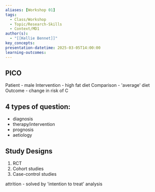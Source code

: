```yaml
---
aliases: [Workshop 01]
tags:
  - Class/Workshop
  - Topic/Research-Skills
  - Context/MD1
author(s):
  - "[[Kellie Bennet]]"
key_concepts: 
presentation-datetime: 2025-03-05T14:00:00
learning-outcomes:
---
```


## PICO
Patient - male
Intervention - high fat diet
Comparison - 'average' diet
Outcome - change in risk of C


## 4 types of question:
- diagnosis
- therapy/intervention
- prognosis
- aetiology

## Study Designs
1. RCT
2. Cohort studies
3. Case-control studies

attrition - solved by 'intention to treat' analysis
